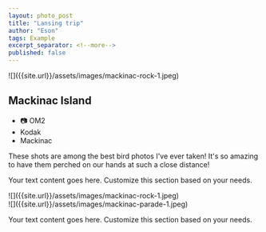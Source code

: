 ```yaml
---
layout: photo_post
title: "Lansing trip"
author: "Eson"
tags: Example
excerpt_separator: <!--more-->
published: false
---
```







<div class="side-by-side-container">

<div class="right-content" markdown="1">
![]({{site.url}}/assets/images/mackinac-rock-1.jpeg)
</div>

<div class="left-content" markdown="1">
<h2>Mackinac Island</h2>

- 📷 OM2
- Kodak
- Mackinac
  
These shots are among the best bird photos I've ever taken! It's so amazing to have them perched on our hands at such a close distance!
</div>

</div>



<div class="side-by-side-container">
<div class="left-content">
<!-- <h2>Your Text Heading</h2> -->
<p>Your text content goes here. Customize this section based on your needs.</p>
</div>
<div class="right-content" markdown="1">
![]({{site.url}}/assets/images/mackinac-rock-1.jpeg)
</div>
</div>



  <div class="side-by-side-container">
  <div class="left-content" markdown="1">
  ![]({{site.url}}/assets/images/mackinac-parade-1.jpeg)
  </div>
  <div class="right-content">
  <!-- <h2>Your Text Heading</h2> -->
  <p>Your text content goes here. Customize this section based on your needs.</p>
  </div>
  </div>



